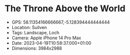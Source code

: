 # The Throne Above the World

- GPS: 58.11354166666667,-5.128394444444444
- Location: Suilven
- Tags: Landscape, Loch
- Camera: Apple iPhone 14 Pro Max
- Date: 2023-04-19T10:58:37.000+01:00
- Dimensions: 3984x2988
